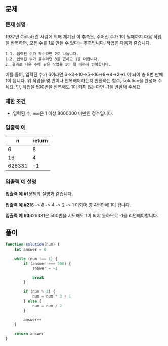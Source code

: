 ## 문제

### 문제 설명

1937년 Collatz란 사람에 의해 제기된 이 추측은, 주어진 수가 1이 될때까지 다음 작업을 반복하면, 모든 수를 1로 만들 수 있다는 추측입니다. 작업은 다음과 같습니다.

```text
1-1. 입력된 수가 짝수라면 2로 나눕니다.
1-2. 입력된 수가 홀수라면 3을 곱하고 1을 더합니다.
2. 결과로 나온 수에 같은 작업을 1이 될 때까지 반복합니다.
```

예를 들어, 입력된 수가 6이라면 6→3→10→5→16→8→4→2→1 이 되어 총 8번 만에 1이 됩니다. 위 작업을 몇 번이나 반복해야하는지 반환하는 함수, solution을 완성해 주세요. 단, 작업을 500번을 반복해도 1이 되지 않는다면 –1을 반환해 주세요.

### 제한 조건

- 입력된 수, `num`은 1 이상 8000000 미만인 정수입니다.

### 입출력 예

| n | return |
| - | ------ |
| 6 | 8 |
| 16 | 4 |
| 626331 | -1 |

### 입출력 예 설명

**입출력 예 #1**문제의 설명과 같습니다.

**입출력 예 #2**16 -> 8 -> 4 -> 2 -> 1 이되어 총 4번만에 1이 됩니다.

**입출력 예 #3**626331은 500번을 시도해도 1이 되지 못하므로 -1을 리턴해야합니다.

## 풀이

```javascript
function solution(num) {
    let answer = 0
    
    while (num !== 1) {
        if (answer === 500) {
            answer = -1
            
            break
        }
        
        if (num % 2) {
            num = num * 3 + 1
        } else {
            num = num / 2
        }
        
        answer++
    }
    
    return answer
}
```
